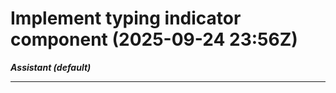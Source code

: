 <!-- Generated by SpecStory -->

<!-- cursor Session d69c8204-37d4-43e0-a39f-a29b9af14d04 (2025-09-24 23:56Z) -->

# Implement typing indicator component (2025-09-24 23:56Z)

_**Assistant (default)**_



---


